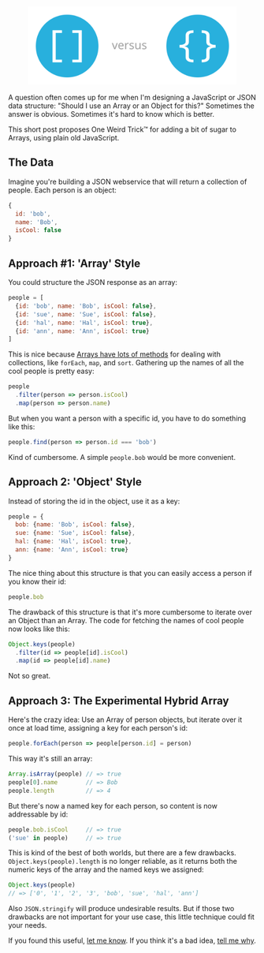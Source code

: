 <!--
title: Objecty Arrays in JavaScript
description: Can we have our cake and eat it too?
-->

<figure>
  <img src="/posts/keyed-arrays-in-javascript/arrays-vs-objects.svg">
</figure>

A question often comes up for me when I'm designing a JavaScript or JSON data structure: "Should I use an Array or an Object for this?" Sometimes the answer is obvious. Sometimes it's hard to know which is better.

This short post proposes One Weird Trick™ for adding a bit of sugar to Arrays, using plain old JavaScript.

## The Data

Imagine you're building a JSON webservice that will return a collection of people. Each person is an object:

```js
{
  id: 'bob',
  name: 'Bob',
  isCool: false
}
```

## Approach #1: 'Array' Style

You could structure the JSON response as an array:

```js
people = [
  {id: 'bob', name: 'Bob', isCool: false},
  {id: 'sue', name: 'Sue', isCool: false},
  {id: 'hal', name: 'Hal', isCool: true},
  {id: 'ann', name: 'Ann', isCool: true}
]
```

This is nice because [Arrays have lots of   methods](https://developer.mozilla.org/en-US/docs/Web/JavaScript/Reference/Global_Objects/Array) for dealing with collections, like `forEach`, `map`, and `sort`. Gathering up the names of all the cool people is pretty easy:

```js
people
  .filter(person => person.isCool)
  .map(person => person.name)
```

But when you want a person with a specific id, you have to do something like this:

```js
people.find(person => person.id === 'bob')
```

Kind of cumbersome. A simple `people.bob` would be more convenient.

## Approach 2: 'Object' Style

Instead of storing the id in the object, use it as a key:

```js
people = {
  bob: {name: 'Bob', isCool: false},
  sue: {name: 'Sue', isCool: false},
  hal: {name: 'Hal', isCool: true},
  ann: {name: 'Ann', isCool: true}
}
```

The nice thing about this structure is that you can easily access a person if you know their id:

```js
people.bob
```

The drawback of this structure is that it's more cumbersome to iterate over an Object than an Array. The code for fetching the names of cool people now looks like this:

```js
Object.keys(people)
  .filter(id => people[id].isCool)
  .map(id => people[id].name)
```

Not so great.

## Approach 3: The Experimental Hybrid Array

Here's the crazy idea: Use an Array of person objects,
but iterate over it once at load time, assigning a key
for each person's id:

```js
people.forEach(person => people[person.id] = person)
```

This way it's still an array:

```js
Array.isArray(people) // => true
people[0].name        // => Bob
people.length         // => 4
```

But there's now a named key for each person, so content is now addressable by id:

```js
people.bob.isCool     // => true
('sue' in people)     // => true
```

This is kind of the best of both worlds, but there are a few drawbacks. `Object.keys(people).length` is no longer reliable, as it returns both the numeric keys of the array and the named keys we assigned:

```js
Object.keys(people)
// => ['0', '1', '2', '3', 'bob', 'sue', 'hal', 'ann']
```

Also `JSON.stringify` will produce undesirable results. But if those two drawbacks are not important for your use case, this little technique could fit your needs.

If you found this useful, [let me know](mailto:zeke@sikelianos.com). If you think it's a bad idea, [tell me why]((mailto:zeke@sikelianos.com)).
